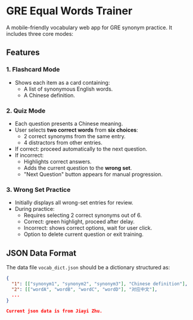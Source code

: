 # GRE Equal Words Trainer

A mobile-friendly vocabulary web app for GRE synonym practice. It includes three core modes:

## Features

### 1. Flashcard Mode
- Shows each item as a card containing:
  - A list of synonymous English words.
  - A Chinese definition.

### 2. Quiz Mode
- Each question presents a Chinese meaning.
- User selects **two correct words** from **six choices**:
  - 2 correct synonyms from the same entry.
  - 4 distractors from other entries.
- If correct: proceed automatically to the next question.
- If incorrect:
  - Highlights correct answers.
  - Adds the current question to the **wrong set**.
  - "Next Question" button appears for manual progression.

### 3. Wrong Set Practice
- Initially displays all wrong-set entries for review.
- During practice:
  - Requires selecting 2 correct synonyms out of 6.
  - Correct: green highlight, proceed after delay.
  - Incorrect: shows correct options, wait for user click.
  - Option to delete current question or exit training.

## JSON Data Format

The data file `vocab_dict.json` should be a dictionary structured as:

```json
{
  "1": [["synonym1", "synonym2", "synonym3"], "Chinese definition"],
  "2": [["wordA", "wordB", "wordC", "wordD"], "对应中文"],
  ...
}

Current json data is from Jiayi Zhu.
